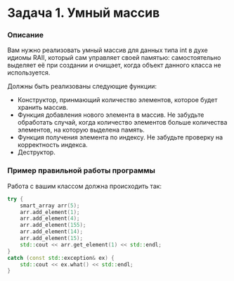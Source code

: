 ﻿# Задача 1. Умный массив

### Описание
Вам нужно реализовать умный массив для данных типа int в духе идиомы RAII, который сам управляет своей памятью: самостоятельно выделяет её при создании и
очищает, когда объект данного класса не используется. 

Должны быть реализованы следующие функции:
* Конструктор, принмающий количество элементов, которое будет хранить массив.
* Функция добавления нового элемента в массив. Не забудьте обработать случай, когда количество элементов больше количества элементов, на которую выделена память.
* Функция получения элемента по индексу. Не забудьте проверку на корректность индекса.
* Деструктор.

### Пример правильной работы программы
Работа с вашим классом должна происходить так:

``` C++
try {
	smart_array arr(5);
	arr.add_element(1);
	arr.add_element(4);
	arr.add_element(155);
	arr.add_element(14);
	arr.add_element(15);
	std::cout << arr.get_element(1) << std::endl;
}
catch (const std::exception& ex) {
	std::cout << ex.what() << std::endl;
}
```